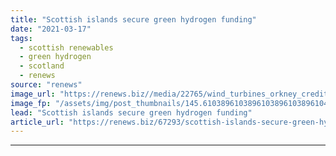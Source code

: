 ```yaml
---
title: "Scottish islands secure green hydrogen funding"
date: "2021-03-17"
tags: 
  - scottish renewables
  - green hydrogen
  - scotland
  - renews
source: "renews"
image_url: "https://renews.biz//media/22765/wind_turbines_orkney_credit_colin20keldie_solo_energy20dji_0223201024.jpeg?mode=crop&width=770&heightratio=0.6103896103896103896103896104&slimmage=true"
image_fp: "/assets/img/post_thumbnails/145.6103896103896103896103896104&slimmage=true"
lead: "Scottish islands secure green hydrogen funding"
article_url: "https://renews.biz/67293/scottish-islands-secure-green-hydrogen-funding/"
---
```


---
